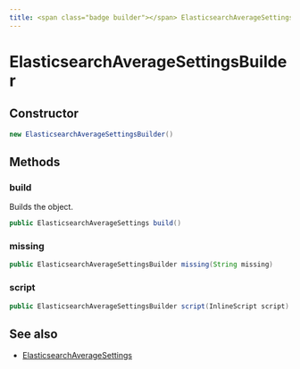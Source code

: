 ```yaml
---
title: <span class="badge builder"></span> ElasticsearchAverageSettingsBuilder
---
```

# <span class="badge builder"></span> ElasticsearchAverageSettingsBuilder

## Constructor

```java
new ElasticsearchAverageSettingsBuilder()
```
## Methods

### <span class="badge object-method"></span> build

Builds the object.

```java
public ElasticsearchAverageSettings build()
```

### <span class="badge object-method"></span> missing

```java
public ElasticsearchAverageSettingsBuilder missing(String missing)
```

### <span class="badge object-method"></span> script

```java
public ElasticsearchAverageSettingsBuilder script(InlineScript script)
```

## See also

 * <span class="badge object-type-class"></span> [ElasticsearchAverageSettings](./object-ElasticsearchAverageSettings.md)
